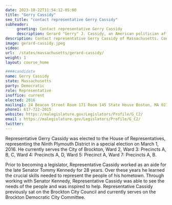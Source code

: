 ```yaml
---
date: 2023-10-22T11:54:12-05:00
title: "Gerry Cassidy"
seo_title: "contact representative Gerry Cassidy"
subheader:
     greeting: Contact representative Gerry Cassidy
     description: Gerard "Gerry" J. Cassidy, an American politician affiliated with the Democratic Party, is a former political advisor and currently serves as a member of the Massachusetts House of Representatives, representing the 9th Plymouth District.
description: Contact representative Gerry Cassidy of Massachusetts. Contact information for Gerry Cassidy includes email address, phone number, and mailing address.
image: gerard-cassidy.jpeg
video:
url:  /states/massachusetts/gerard-cassidy/
weight: 1
layout: course_home

####candidate
name: Gerry Cassidy
state: Massachusetts
party: Democratic
role: Representative
inoffice: current
elected: 2016
mailing1: 24 Beacon Street Room 171 Room 145 State House Boston, MA 02133
phone1: 617-722-2015
website: https://malegislature.gov/Legislators/Profile/G_C2/
email : https://malegislature.gov/Legislators/Profile/G_C2/
twitter:  
---
```


Representative Gerry Cassidy was elected to the House of Representatives, representing the Ninth Plymouth District in a special election on March 1, 2016. He currently serves the City of Brockton, Ward 2, Ward 3: Precincts A, B, C, Ward 4: Precincts A, D, Ward 5: Precinct A, Ward 7: Precincts A, B.

Prior to becoming a legislator, Representative Cassidy worked as an aide for the late Senator Tommy Kennedy for 28 years. Over these years he learned the crucial skills needed to represent the people of his hometown. Through working with Senator Kennedy, Representative Cassidy was able to see the needs of the people and was inspired to help. Representative Cassidy previously sat on the Brockton City Council and currently serves on the Brockton Democratic City Committee.
